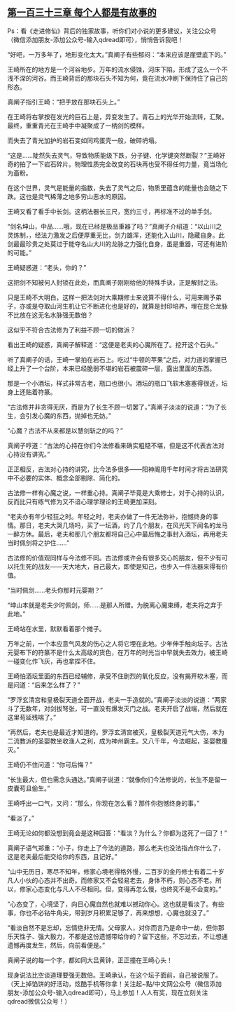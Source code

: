 ## [第一百三十三章 每个人都是有故事的](https://www.xxbiquge.com/11_11207/5463556.html)


  Ps：看《走进修仙》背后的独家故事，听你们对小说的更多建议，关注公众号（微信添加朋友-添加公众号-输入qdread即可），悄悄告诉我吧！

  “好吧，一万多年了，地形变化太大。”真阐子有些郁闷：“本来应该是崖壁底下的。”

  王崎所在的地方是一个河谷地步。万年的流水侵蚀，河床下陷，形成了这么一个不浅不深的河谷。而王崎背后的那块石头不知为何，竟在流水冲刷下保持住了自己的形态。

  真阐子指引王崎：“把手放在那块石头上。”

  在王崎将右掌按在发光的巨石上是，异变发生了。青石上的光华开始流转，汇聚。最终，重重青光在王崎手中凝聚成了一柄剑的模样。

  而失去了青光加护的岩石变如同鸡蛋壳一般，破碎坍塌。

  “这是……陡然失去灵气，导致物质能级下跌，分子键、化学键突然断裂？”王崎好奇的拍了一下岩石碎片。物理性质完全改变的石块再也受不得任何力量，竟当场化为齑粉。

  在这个世界，灵气是能量的指数，失去了灵气之后，物质里蕴含的能量也会随之下跌。这也是灵气稀薄之地多穷山恶水的原因。

  王崎又看了看手中长剑。这柄法器长三尺，宽约三寸，再标准不过的单手剑。

  “剑名坤山，中品……哦，现在已经是极品重器了吗？”真阐子介绍道：“以山川之灵炼制，，经法力激发之后便厚重无比，剑力雄浑，还能化入山川，隐藏自身。此剑最最珍贵之处莫过于能夺名山大川的龙脉之力强化自身，虽是重器，可还有进阶的可能。”

  王崎疑惑道：“老头，你的？”

  这把剑不知被何人封锁在此处，而真阐子刚刚给他的特殊手诀，正是解封之法。

  只是王崎不大明白，这样一把法剑对大乘期修士来说算不得什么，可用来赐予弟子，亦或是夺取山河生机让它不断进化也是好的，就算是封印培养，埋在昆仑龙脉不比放在这无名水脉强无数倍？

  这似乎不符合古法修为了利益不顾一切的做派？

  看出王崎的疑惑，真阐子解释道：“这便是老夫的心魔所在了。挖开这个石头。”

  听了真阐子的话，王崎一掌拍在岩石上。吃过“牛顿的苹果”之后，对力道的掌握已经上升了一个台阶，本来已经脆弱不堪的岩石被震碎一层，露出里面的东西。

  那是一个小酒坛，样式非常古老，瓶口也很小。酒坛的瓶口飞软木塞塞得很近，坛身上还贴着符篆。

  “古法修并非贪得无厌，而是为了长生不顾一切罢了。”真阐子淡淡的说道：“为了长生，会引发心魔的东西，抛掉也无妨。”

  “心魔？古法不从来都是以慧剑斩之的吗？”

  真阐子哼道：“古法的心持在你们今法修看来确实粗糙不堪，但是这不代表古法对心持没有讲究。”

  正正相反，古法对心持的讲究，比今法多很多——阳神阁用千年时间才将古法研究中不必要的实体、概念全部剔除、简化的。

  古法修一样有心魔之说，一样重心持。真阐子毕竟是大乘修士，对于心持的认识，反而比只有练气修为又不谙心理学理论的王崎更加深刻。

  “老夫亦有年少轻狂之时。年轻之时，老夫亦做了一件无法弥补，抱憾终身的事情。那日，老夫大哭几场吗，买了一坛酒，约了几个朋友，在风光天下闻名的龙马一醉方休。最后，老夫和那几个朋友都将自己心中最后悔之事封入酒坛，再用老夫当时佩剑将之护住……”

  古法修的价值观同样与今法修不同。古法修或许会有很多交心的朋友，但不少有可以托生死的战友——天大地大，自己最大，即使是知己，也步入一件法器来得有价值。

  “当时佩剑……老头你那时元婴期？”

  “坤山本就是老夫少时佩剑，师……是那人所赠。为脱离心魔束缚，老夫将之弃于此地。”

  王崎站在水里，默默看着那个摊子。

  万年之前，一个本应意气风发的伤心之人将它埋在此地。少年伸手触向坛子。古法元婴布下的符篆不是什么太高级的货色，在万年的时光当中早就失去效力，被王崎一碰变化作飞灰，再也拿捏不住。

  王崎怕酒坛里面的东西已经辅修，承受不住剧烈的氧化反应，没有揭开软木塞，而是问道：“后来怎么样了？”

  “罗浮玄清宫和皇极裂天道全面开战，老夫一手造就的。”真阐子淡淡的说道：“两家斗了无数年，对剑拔弩张，可一直没有爆发灭门之战。老夫开启了战端，然后就在这里苟延残喘了。”

  “再然后，老夫也是最近才知道的。罗浮玄清宫被灭，皇极裂天道元气大伤，本为二流教派的圣婴教坐收渔人之利，成为神州霸主。又八千年，今法崛起，圣婴教覆灭。”

  王崎仍不住问道：“你可后悔？”

  “长生最大，但也需念头通达。”真阐子说道：“就像你们今法修说的，长生不是留一皮囊苟且偷生。”

  王崎呼出一口气，又问：“那么，你现在怎么看？那件你抱憾终身的事。”

  “看淡了。”

  王崎无论如何都没想到竟会是这种回答：“看淡？为什么？你都为这死了一回了！”

  真阐子语气郑重：“小子，你走上了今法的道路，那么老夫也没法指点你什么了，这是老夫最后能交给你的东西，且记好。”

  “山中无历日，寒尽不知年，修家心境老得格外慢，二百岁的金丹修士有着二十岁凡人小伙的心态并不出奇。而修家又不会轻易老去，身体不朽，则心态不老。所以，修家心态变化与凡人不尽相同。但，变得再怎么慢，也终究不是不会变的。”

  “心态变了，心境坚了，向日心魔自然也就难以撼动你心。这也就是看淡了。有些事，你也不必钻牛角尖，带到岁月积累足够了，再来想想，心魔也就没了。”

  “看淡自然不是忘却，忘情绝非无情。父母家人，对你而言乃是命中一劫，但你那乐天性子、强大毅力，不都是这份遗憾带给你的？留下这些，不忘过去，不让想通遗憾再度发生，然后，向前看便是。”

  真阐子说的每一个字，都如同大吕黄钟，正正撞在王崎心头！

  现身说法比空谈道理要强无数倍。王崎承认，在这个坛子面前，自己被说服了。（天上掉馅饼的好活动，炫酷手机等你拿！关注起~點/中文网公众号（微信添加朋友-添加公众号-输入qdread即可），马上参加！人人有奖，现在立刻关注qdread微信公众号！）
